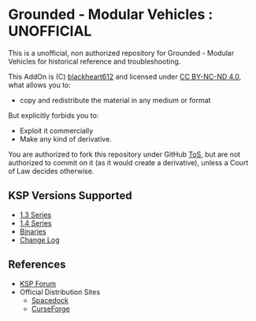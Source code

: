 # Grounded - Modular Vehicles : UNOFFICIAL

This is a unofficial, non authorized repository for Grounded - Modular Vehicles for historical reference and troubleshooting.

This AddOn is (C) [blackheart612](https://spacedock.info/profile/blackheart612) and licensed under [CC BY-NC-ND 4.0](https://creativecommons.org/licenses/by-nc-nd/4.0/?), what allows you to:

* copy and redistribute the material in any medium or format

But explicitly forbids you to:

* Exploit it commercially
* Make any kind of derivative.

You are authorized to fork this repository under GitHub [ToS](https://help.github.com/articles/github-terms-of-service/), but are not authorized to commit on it (as it would create a derivative), unless a Court of Law decides otherwise.

## KSP Versions Supported

* [1.3 Series](https://github.com/net-lisias-kspu/GroundedModularVehicles/tree/KSP/1.3)
* [1.4 Series](https://github.com/net-lisias-kspu/GroundedModularVehicles/tree/KSP/1.4)
* [Binaries](https://github.com/net-lisias-kspu/GroundedModularVehicles/tree/Archive)
* [Change Log](./CHANGE_LOG.md)


## References

* [KSP Forum](https://forum.kerbalspaceprogram.com/index.php?/topic/171377-13x14x-grounded-modular-vehicles-r30l-breaks-old-crafts-engine-on-chassis-new-paint-variant-ported-back-to-13x-fixes-jul-20-2018/)
* Official Distribution Sites
	* [Spacedock](https://spacedock.info/mod/1715/Grounded%20-%20Modular%20Vehicles)
	* [CurseForge](https://www.curseforge.com/kerbal/ksp-mods/grounded-modular-vehicles)

